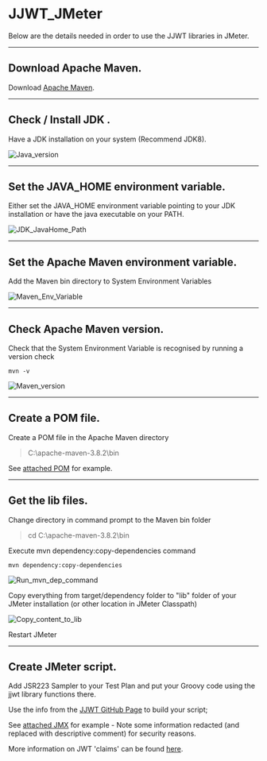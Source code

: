 # JJWT_JMeter

Below are the details needed in order to use the JJWT libraries in JMeter. 

---

## Download Apache Maven.

Download [Apache Maven](https://maven.apache.org/download.cgi).

---

## Check / Install JDK .
Have a JDK installation on your system (Recommend JDK8). 

![Java_version](https://user-images.githubusercontent.com/86320001/149629073-1fb33a7d-9346-4278-aa65-beaeabf3b5b2.PNG)

---

## Set the JAVA_HOME environment variable.
Either set the JAVA_HOME environment variable pointing to your JDK installation or have the java executable on your PATH.

![JDK_JavaHome_Path](https://user-images.githubusercontent.com/86320001/149629058-304f1a00-aa7f-4860-9e69-4e40f51e796f.PNG)

---

## Set the Apache Maven environment variable.
Add the Maven bin directory to System Environment Variables

![Maven_Env_Variable](https://user-images.githubusercontent.com/86320001/149629208-dd38e305-1594-4701-999c-6230ae6b2d64.PNG)

---

## Check Apache Maven version.
Check that the System Environment Variable is recognised by running a version check
```
mvn -v
```

![Maven_version](https://user-images.githubusercontent.com/86320001/149629666-d677800d-afa7-43d3-8c96-dcc76b231eec.PNG)

---

## Create a POM file.
Create a POM file in the Apache Maven directory
> C:\apache-maven-3.8.2\bin

See [attached POM](https://github.com/w4dd325/JJWT_JMeter/blob/main/pom.xml) for example.

---

## Get the lib files.
Change directory in command prompt to the Maven bin folder
> cd C:\apache-maven-3.8.2\bin

Execute mvn dependency:copy-dependencies command
```
mvn dependency:copy-dependencies
```

![Run_mvn_dep_command](https://user-images.githubusercontent.com/86320001/149629709-276f118e-b4da-4aad-9f96-a7ca8770a456.PNG)

Copy everything from target/dependency folder to "lib" folder of your JMeter installation (or other location in JMeter Classpath)

![Copy_content_to_lib](https://user-images.githubusercontent.com/86320001/149629865-951c5bc7-b769-4e82-ab64-670d602d8606.PNG)

Restart JMeter

---

## Create JMeter script.

Add JSR223 Sampler to your Test Plan and put your Groovy code using the jjwt library functions there.

Use the info from the [JJWT GitHub Page](https://github.com/jwtk/jjwt) to build your script;

See [attached JMX](https://github.com/w4dd325/JJWT_JMeter/blob/main/jjwt_example.jmx) for example - Note some information redacted (and replaced with descriptive comment) for security reasons.

More information on JWT 'claims' can be found [here](https://docs.microsoft.com/en-us/azure/active-directory/develop/id-tokens).
